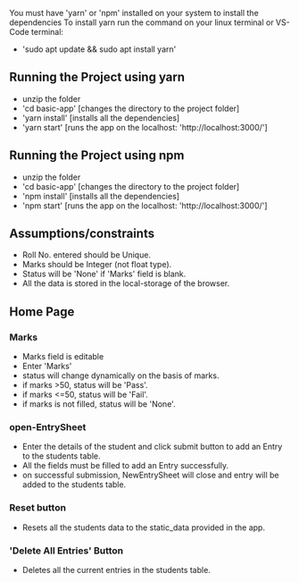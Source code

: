 You must have 'yarn' or 'npm' installed on your system to install the dependencies
To install yarn run the command on your linux terminal or VS-Code terminal:

- 'sudo apt update && sudo apt install yarn'

## Running the Project using yarn

- unzip the folder
- 'cd basic-app' [changes the directory to the project folder]
- 'yarn install' [installs all the dependencies]
- 'yarn start' [runs the app on the localhost: 'http://localhost:3000/']

## Running the Project using npm

- unzip the folder
- 'cd basic-app' <Project-Folder-Name> [changes the directory to the project folder]
- 'npm install' [installs all the dependencies]
- 'npm start' [runs the app on the localhost: 'http://localhost:3000/']

## Assumptions/constraints

- Roll No. entered should be Unique.
- Marks should be Integer (not float type).
- Status will be 'None' if 'Marks' field is blank.
- All the data is stored in the local-storage of the browser.

## Home Page

### Marks

- Marks field is editable
- Enter 'Marks'
- status will change dynamically on the basis of marks.
- if marks >50, status will be 'Pass'.
- if marks <=50, status will be 'Fail'.
- if marks is not filled, status will be 'None'.

### open-EntrySheet

- Enter the details of the student and click submit button to add an Entry to the students table.
- All the fields must be filled to add an Entry successfully.
- on successful submission, NewEntrySheet will close and entry will be added to the students table.

### Reset button

- Resets all the students data to the static_data provided in the app.

### 'Delete All Entries' Button

- Deletes all the current entries in the students table.
